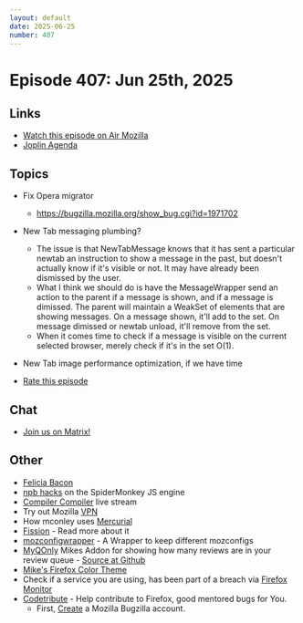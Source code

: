 ```yaml
---
layout: default
date: 2025-06-25
number: 407
---
```


# Episode 407: Jun 25th, 2025

## Links
* [Watch this episode on Air Mozilla](https://mzl.la/joy-of-coding-2025-06-25)
* [Joplin Agenda](https://mikeconley.ca/joc/agendas/Episode-0407.html)

## Topics
* Fix Opera migrator
  - https://bugzilla.mozilla.org/show_bug.cgi?id=1971702
* New Tab messaging plumbing?
  - The issue is that NewTabMessage knows that it has sent a particular newtab an instruction to show a message in the past, but doesn't actually know if it's visible or not. It may have already been dismissed by the user.
  - What I think we should do is have the MessageWrapper send an action to the parent if a message is shown, and if a message is dimissed. The parent will maintain a WeakSet of elements that are showing messages. On a message shown, it'll add to the set. On message dimissed or newtab unload, it'll remove from the set.
  - When it comes time to check if a message is visible on the current selected browser, merely check if it's in the set O(1).
* New Tab image performance optimization, if we have time

* [Rate this episode](https://forms.gle/vVF2WCw6hsJxnwY79)

## Chat
* [Join us on Matrix!](https://matrix.to/#/!enWuAmKDOEEPYejXRk:mozilla.org?via=mozilla.org&via=raim.ist)

## Other
* [Felicia Bacon](https://www.youtube.com/channel/UCMtqVykGztIYmj7OpFf7oeQ/videos)
* [npb hacks](https://www.twitch.tv/BackToTheCode) on the SpiderMonkey JS engine
* [Compiler Compiler](https://www.twitch.tv/codehag) live stream
* Try out Mozilla [VPN](https://vpn.mozilla.org/)
* How mconley uses [Mercurial](https://mikeconley.github.io/documents/How_mconley_uses_Mercurial_for_Mozilla_code)
* [Fission](https://firefox-source-docs.mozilla.org/dom/dom/Fission.html) - Read more about it
* [mozconfigwrapper](https://github.com/ahal/mozconfigwrapper) - A Wrapper to keep different mozconfigs
* [MyQOnly](https://addons.mozilla.org/en-US/firefox/addon/myqonly/) Mikes Addon for showing how many reviews are in your review queue - [Source at Github](https://github.com/mikeconley/myqonly)
* [Mike's Firefox Color Theme](https://addons.mozilla.org/en-US/firefox/addon/electricbluegaloo/)
* Check if a service you are using, has been part of a breach via [Firefox Monitor](https://monitor.firefox.com/breaches)
* [Codetribute](https://codetribute.mozilla.org/) - Help contribute to Firefox, good mentored bugs for You.
  - First, [Create](https://bugzilla.mozilla.org/createaccount.cgi) a Mozilla Bugzilla account.

